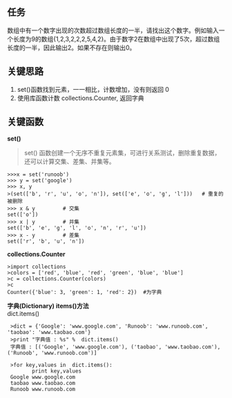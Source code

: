 ## 任务 ##
数组中有一个数字出现的次数超过数组长度的一半，请找出这个数字。例如输入一个长度为9的数组{1,2,3,2,2,2,5,4,2}。由于数字2在数组中出现了5次，超过数组长度的一半，因此输出2。如果不存在则输出0。

## 关键思路 ##
1. set()函数找到元素，一一相比，计数增加，没有则返回 0 
2.  使用库函数计数 collections.Counter, 返回字典

## 关键函数 ##
**set()**
> set() 函数创建一个无序不重复元素集，可进行关系测试，删除重复数据，还可以计算交集、差集、并集等。
> 
    >>>x = set('runoob')
    >>> y = set('google')
    >>> x, y
    >(set(['b', 'r', 'u', 'o', 'n']), set(['e', 'o', 'g', 'l']))   # 重复的被删除
    >>> x & y         # 交集
    set(['o'])
    >>> x | y         # 并集
    set(['b', 'e', 'g', 'l', 'o', 'n', 'r', 'u'])
    >>> x - y         # 差集
    set(['r', 'b', 'u', 'n'])

**collections.Counter**

    >import collections
    >colors = ['red', 'blue', 'red', 'green', 'blue', 'blue']
    >c = collections.Counter(colors)
    >c
    Counter({'blue': 3, 'green': 1, 'red': 2})  #为字典

**字典(Dictionary) items()方法**  
dict.items()  

     >dict = {'Google': 'www.google.com', 'Runoob': 'www.runoob.com', 'taobao': 'www.taobao.com'}  
     >print "字典值 : %s" %  dict.items()
     字典值 : [('Google', 'www.google.com'), ('taobao', 'www.taobao.com'), ('Runoob', 'www.runoob.com')]

     >for key,values in  dict.items():
    		print key,values
     Google www.google.com
     taobao www.taobao.com
     Runoob www.runoob.com

